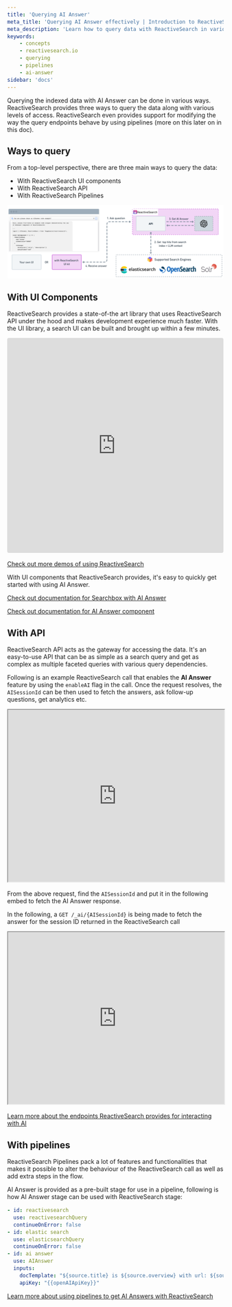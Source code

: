 ```yaml
---
title: 'Querying AI Answer'
meta_title: 'Querying AI Answer effectively | Introduction to ReactiveSearch'
meta_description: 'Learn how to query data with ReactiveSearch in various ways and use it with AI Answer'
keywords:
    - concepts
    - reactivesearch.io
    - querying
    - pipelines
    - ai-answer
sidebar: 'docs'
---
```


Querying the indexed data with AI Answer can be done in various ways. ReactiveSearch provides three ways to query the data along with various levels of access. ReactiveSearch even provides support for modifying the way the query endpoints behave by using pipelines (more on this later on in this doc).

## Ways to query

From a top-level perspective, there are three main ways to query the data:

- With ReactiveSearch UI components
- With ReactiveSearch API
- With ReactiveSearch Pipelines

![Querying with AI Answer enabled](../../../../content/images/concepts/querying_ai.png "Querying with AI Answer Vizualized")

## With UI Components

ReactiveSearch provides a state-of-the art library that uses ReactiveSearch API under the hood and makes development experience much faster. With the UI library, a search UI can be built and brought up within a few minutes.

<iframe src="https://codesandbox.io/embed/github/awesome-reactivesearch/q-n-a-search-ui/tree/main/?fontsize=14&hidenavigation=1&theme=light"
     style="width:100%; height:500px; border:0; border-radius: 4px; overflow:hidden;"
     title="q-n-a-search-ui"
     allow="accelerometer; ambient-light-sensor; camera; encrypted-media; geolocation; gyroscope; hid; microphone; midi; payment; usb; vr; xr-spatial-tracking"
     sandbox="allow-forms allow-modals allow-popups allow-presentation allow-same-origin allow-scripts"
   ></iframe>

[Check out more demos of using ReactiveSearch](https://codesandbox.io/s/github/awesome-reactivesearch/q-n-a-search-ui/tree/main/?from-embed)

With UI components that ReactiveSearch provides, it's easy to quickly get started with using AI Answer.

[Check out documentation for Searchbox with AI Answer](https://docs.reactivesearch.io/docs/reactivesearch/react/search/searchbox/#aiconfig)

[Check out documentation for AI Answer component](https://docs.reactivesearch.io/docs/reactivesearch/react/search/aianswer/)

## With API

ReactiveSearch API acts as the gateway for accessing the data. It's an easy-to-use API that can be as simple as a search query and get as complex as multiple faceted queries with various query dependencies.

Following is an example ReactiveSearch call that enables the **AI Answer** feature by using the `enableAI` flag in the call. Once the request resolves, the `AISessionId` can be then used to fetch the answers, ask follow-up questions, get analytics etc.

<iframe frameborder="1px" width="100%" height="400px" src="https://play.reactivesearch.io/embed/VvDdd6uvjFUYwVSelYQJ"></iframe>

From the above request, find the `AISessionId` and put it in the following embed to fetch the AI Answer response.

In the following, a `GET /_ai/{AISessionId}` is being made to fetch the answer for the session ID returned in the ReactiveSearch call

<iframe frameborder="1px" width="100%" height="400px" src="https://play.reactivesearch.io/embed/fp5e52TLUckcPSPTEyty"></iframe>

[Learn more about the endpoints ReactiveSearch provides for interacting with AI](https://api.reactivesearch.io/#44009fda-61f7-4d1b-81b5-9f495d3111a3)

## With pipelines

ReactiveSearch Pipelines pack a lot of features and functionalities that makes it possible to alter the behaviour of the ReactiveSearch call as well as add extra steps in the flow.

AI Answer is provided as a pre-built stage for use in a pipeline, following is how AI Answer stage can be used with ReactiveSearch stage:

```yaml
- id: reactivesearch
  use: reactivesearchQuery
  continueOnError: false
- id: elastic search
  use: elasticsearchQuery
  continueOnError: false
- id: ai answer
  use: AIAnswer
  inputs:
    docTemplate: "${source.title} is ${source.overview} with url: ${source.backdrop_path}"
    apiKey: "{{openAIApiKey}}"
```

[Learn more about using pipelines to get AI Answers with ReactiveSearch](https://docs.reactivesearch.io/docs/pipelines/how-to/ai-answer)
